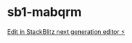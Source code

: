 # sb1-mabqrm

[Edit in StackBlitz next generation editor ⚡️](https://stackblitz.com/~/github.com/moatizadel/sb1-mabqrm)